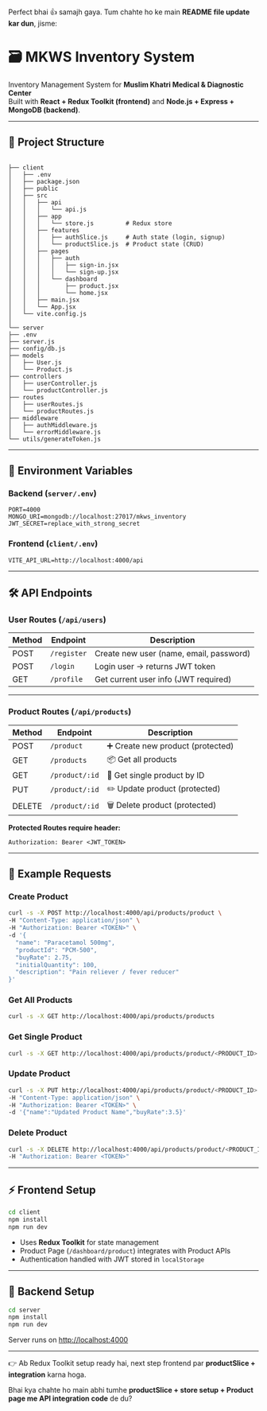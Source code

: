 Perfect bhai 👍 samajh gaya. Tum chahte ho ke main **README file update kar dun**, jisme:
# 🗃 MKWS Inventory System

Inventory Management System for **Muslim Khatri Medical & Diagnostic Center**  
Built with **React + Redux Toolkit (frontend)** and **Node.js + Express + MongoDB (backend)**.

---

## 📂 Project Structure

```

├── client
│   ├── .env
│   ├── package.json
│   ├── public
│   ├── src
│   │   ├── api
│   │   │   └── api.js
│   │   ├── app
│   │   │   └── store.js         # Redux store
│   │   ├── features
│   │   │   ├── authSlice.js     # Auth state (login, signup)
│   │   │   └── productSlice.js  # Product state (CRUD)
│   │   ├── pages
│   │   │   ├── auth
│   │   │   │   ├── sign-in.jsx
│   │   │   │   └── sign-up.jsx
│   │   │   └── dashboard
│   │   │       ├── product.jsx
│   │   │       └── home.jsx
│   │   ├── main.jsx
│   │   └── App.jsx
│   └── vite.config.js
│
└── server
├── .env
├── server.js
├── config/db.js
├── models
│   ├── User.js
│   └── Product.js
├── controllers
│   ├── userController.js
│   └── productController.js
├── routes
│   ├── userRoutes.js
│   └── productRoutes.js
├── middleware
│   ├── authMiddleware.js
│   └── errorMiddleware.js
└── utils/generateToken.js

````

---

## 🔑 Environment Variables

### Backend (`server/.env`)

```env
PORT=4000
MONGO_URI=mongodb://localhost:27017/mkws_inventory
JWT_SECRET=replace_with_strong_secret
````

### Frontend (`client/.env`)

```env
VITE_API_URL=http://localhost:4000/api
```

---

## 🛠 API Endpoints

### User Routes (`/api/users`)

| Method | Endpoint    | Description                             |
| ------ | ----------- | --------------------------------------- |
| POST   | `/register` | Create new user (name, email, password) |
| POST   | `/login`    | Login user → returns JWT token          |
| GET    | `/profile`  | Get current user info (JWT required)    |

---

### Product Routes (`/api/products`)

| Method | Endpoint       | Description                      |
| ------ | -------------- | -------------------------------- |
| POST   | `/product`     | ➕ Create new product (protected) |
| GET    | `/products`    | 📦 Get all products              |
| GET    | `/product/:id` | 🔎 Get single product by ID      |
| PUT    | `/product/:id` | ✏️ Update product (protected)    |
| DELETE | `/product/:id` | 🗑 Delete product (protected)    |

**Protected Routes require header:**

```
Authorization: Bearer <JWT_TOKEN>
```

---

## 📌 Example Requests

### Create Product

```bash
curl -s -X POST http://localhost:4000/api/products/product \
-H "Content-Type: application/json" \
-H "Authorization: Bearer <TOKEN>" \
-d '{
  "name": "Paracetamol 500mg",
  "productId": "PCM-500",
  "buyRate": 2.75,
  "initialQuantity": 100,
  "description": "Pain reliever / fever reducer"
}'
```

### Get All Products

```bash
curl -s -X GET http://localhost:4000/api/products/products
```

### Get Single Product

```bash
curl -s -X GET http://localhost:4000/api/products/product/<PRODUCT_ID>
```

### Update Product

```bash
curl -s -X PUT http://localhost:4000/api/products/product/<PRODUCT_ID> \
-H "Content-Type: application/json" \
-H "Authorization: Bearer <TOKEN>" \
-d '{"name":"Updated Product Name","buyRate":3.5}'
```

### Delete Product

```bash
curl -s -X DELETE http://localhost:4000/api/products/product/<PRODUCT_ID> \
-H "Authorization: Bearer <TOKEN>"
```

---

## ⚡ Frontend Setup

```bash
cd client
npm install
npm run dev
```

* Uses **Redux Toolkit** for state management
* Product Page (`/dashboard/product`) integrates with Product APIs
* Authentication handled with JWT stored in `localStorage`

---

## 🚀 Backend Setup

```bash
cd server
npm install
npm run dev
```

Server runs on [http://localhost:4000](http://localhost:4000)

---

👉 Ab Redux Toolkit setup ready hai, next step frontend par **productSlice + integration** karna hoga.

Bhai kya chahte ho main abhi tumhe **productSlice + store setup + Product page me API integration code** de du?
